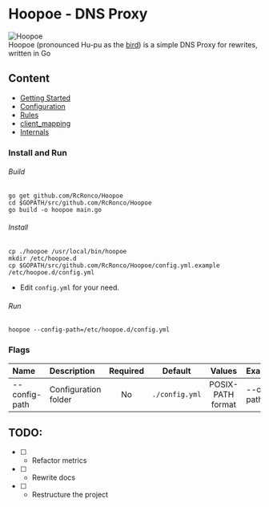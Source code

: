 # Hoopoe - DNS Proxy
![Hoopoe](data/hoopoe-small.png)  
Hoopoe (pronounced Hu-pu as the [bird](https://en.wikipedia.org/wiki/Hoopoe)) is a simple DNS Proxy for rewrites, written in Go

## Content
* [Getting Started](#install-and-run)
* [Configuration](docs/CONFIG.md)
* [Rules](docs/RULES.md)
* [client_mapping](docs/CLIENT_MAPPING.md)
* [Internals](docs/INTERNALS.md)

### Install and Run
###### Build

```shell
go get github.com/RcRonco/Hoopoe
cd $GOPATH/src/github.com/RcRonco/Hoopoe
go build -o hoopoe main.go
```

###### Install

```shell
cp ./hoopoe /usr/local/bin/hoopoe
mkdir /etc/hoopoe.d
cp $GOPATH/src/github.com/RcRonco/Hoopoe/config.yml.example /etc/hoopoe.d/config.yml
```
* Edit ```config.yml``` for your need.

###### Run
```shell
hoopoe --config-path=/etc/hoopoe.d/config.yml
```

### Flags
| Name    | Description    | Required    | Default    | Values | Examples |
|:--|:--|:-:|:-:|:-:|:--|
| --config-path | Configuration folder | No | ```./config.yml``` | POSIX-PATH format | --config-path=/etc/hoopoe.d/config.yml |

## TODO:
* [ ] - Refactor metrics
* [ ] - Rewrite docs
* [ ] - Restructure the project
